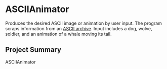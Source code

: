 # ASCIIAnimator
Produces the desired ASCII image or animation by user input. The program scraps information from an [ASCII archive](https://www.asciiart.eu/).
Input includes a dog, wolve, soldier, and an animation of a whale moving its tail.

## Project Summary
ASCIIAnimator 
